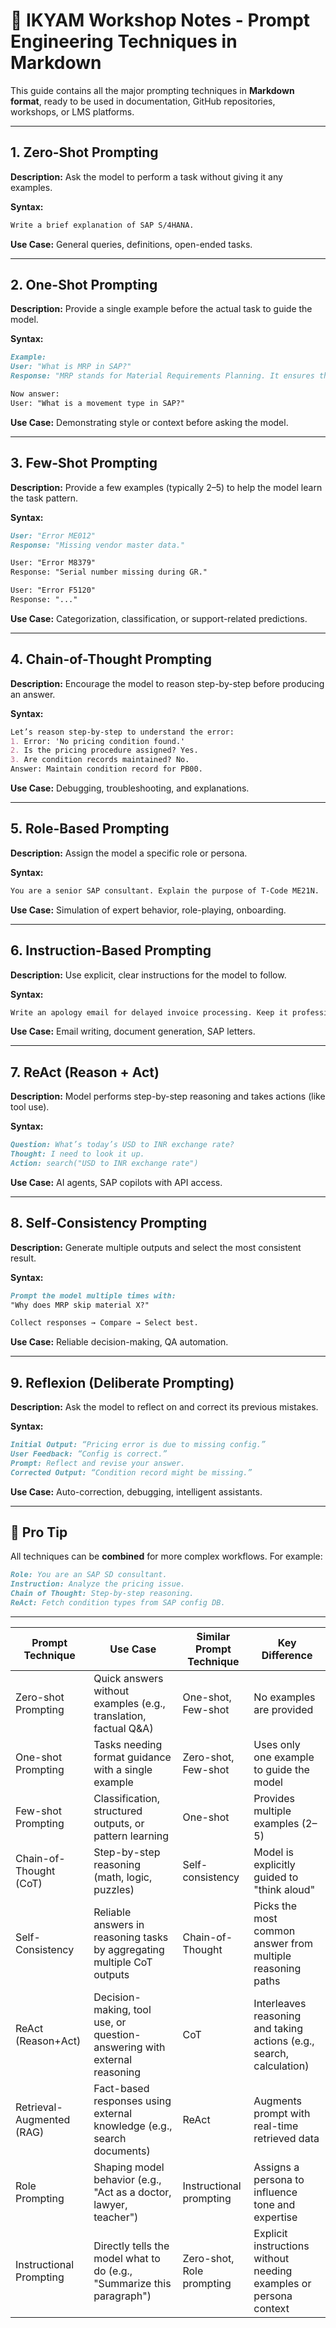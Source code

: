 # 🧠 IKYAM Workshop Notes - Prompt Engineering Techniques in Markdown

This guide contains all the major prompting techniques in **Markdown format**, ready to be used in documentation, GitHub repositories, workshops, or LMS platforms.

---

## 1. Zero-Shot Prompting

**Description:**
Ask the model to perform a task without giving it any examples.

**Syntax:**

```markdown
Write a brief explanation of SAP S/4HANA.
```

**Use Case:** General queries, definitions, open-ended tasks.

---

## 2. One-Shot Prompting

**Description:**
Provide a single example before the actual task to guide the model.

**Syntax:**

```markdown
Example:
User: "What is MRP in SAP?"
Response: "MRP stands for Material Requirements Planning. It ensures that materials are available for production."

Now answer:
User: "What is a movement type in SAP?"
```

**Use Case:** Demonstrating style or context before asking the model.

---

## 3. Few-Shot Prompting

**Description:**
Provide a few examples (typically 2–5) to help the model learn the task pattern.

**Syntax:**

```markdown
User: "Error ME012"
Response: "Missing vendor master data."

User: "Error M8379"
Response: "Serial number missing during GR."

User: "Error F5120"
Response: "..."
```

**Use Case:** Categorization, classification, or support-related predictions.

---

## 4. Chain-of-Thought Prompting

**Description:**
Encourage the model to reason step-by-step before producing an answer.

**Syntax:**

```markdown
Let’s reason step-by-step to understand the error:
1. Error: 'No pricing condition found.'
2. Is the pricing procedure assigned? Yes.
3. Are condition records maintained? No.
Answer: Maintain condition record for PB00.
```

**Use Case:** Debugging, troubleshooting, and explanations.

---

## 5. Role-Based Prompting

**Description:**
Assign the model a specific role or persona.

**Syntax:**

```markdown
You are a senior SAP consultant. Explain the purpose of T-Code ME21N.
```

**Use Case:** Simulation of expert behavior, role-playing, onboarding.

---

## 6. Instruction-Based Prompting

**Description:**
Use explicit, clear instructions for the model to follow.

**Syntax:**

```markdown
Write an apology email for delayed invoice processing. Keep it professional, under 100 words.
```

**Use Case:** Email writing, document generation, SAP letters.

---

## 7. ReAct (Reason + Act)

**Description:**
Model performs step-by-step reasoning and takes actions (like tool use).

**Syntax:**

```markdown
Question: What’s today’s USD to INR exchange rate?
Thought: I need to look it up.
Action: search("USD to INR exchange rate")
```

**Use Case:** AI agents, SAP copilots with API access.

---

## 8. Self-Consistency Prompting

**Description:**
Generate multiple outputs and select the most consistent result.

**Syntax:**

```markdown
Prompt the model multiple times with:
"Why does MRP skip material X?"

Collect responses → Compare → Select best.
```

**Use Case:** Reliable decision-making, QA automation.

---

## 9. Reflexion (Deliberate Prompting)

**Description:**
Ask the model to reflect on and correct its previous mistakes.

**Syntax:**

```markdown
Initial Output: “Pricing error is due to missing config.”
User Feedback: “Config is correct.”
Prompt: Reflect and revise your answer.
Corrected Output: “Condition record might be missing.”
```

**Use Case:** Auto-correction, debugging, intelligent assistants.

---

## 📌 Pro Tip

All techniques can be **combined** for more complex workflows. For example:

```markdown
Role: You are an SAP SD consultant.
Instruction: Analyze the pricing issue.
Chain of Thought: Step-by-step reasoning.
ReAct: Fetch condition types from SAP config DB.
```

---
| Prompt Technique        | Use Case                                                                 | Similar Prompt Technique     | Key Difference                                                                 |
|---------------------------|-----------------------------------------------------------------------------|---------------------------------|----------------------------------------------------------------------------------|
| Zero-shot Prompting       | Quick answers without examples (e.g., translation, factual Q&A)            | One-shot, Few-shot             | No examples are provided                                                        |
| One-shot Prompting        | Tasks needing format guidance with a single example                        | Zero-shot, Few-shot            | Uses only one example to guide the model                                        |
| Few-shot Prompting        | Classification, structured outputs, or pattern learning                    | One-shot                        | Provides multiple examples (2–5)                                                |
| Chain-of-Thought (CoT)    | Step-by-step reasoning (math, logic, puzzles)                              | Self-consistency                | Model is explicitly guided to "think aloud"                                     |
| Self-Consistency          | Reliable answers in reasoning tasks by aggregating multiple CoT outputs    | Chain-of-Thought                | Picks the most common answer from multiple reasoning paths                      |
| ReAct (Reason+Act)        | Decision-making, tool use, or question-answering with external reasoning   | CoT                             | Interleaves reasoning and taking actions (e.g., search, calculation)            |
| Retrieval-Augmented (RAG) | Fact-based responses using external knowledge (e.g., search documents)     | ReAct                           | Augments prompt with real-time retrieved data                                   |
| Role Prompting            | Shaping model behavior (e.g., "Act as a doctor, lawyer, teacher")          | Instructional prompting         | Assigns a persona to influence tone and expertise                               |
| Instructional Prompting   | Directly tells the model what to do (e.g., "Summarize this paragraph")     | Zero-shot, Role prompting       | Explicit instructions without needing examples or persona context               |



